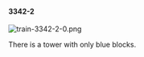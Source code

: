#### 3342-2
![train-3342-2-0.png](https://github.com/lil-lab/nlvr/raw/master/nlvr/train/images/4/train-3342-2-0.png "train-3342-2-0.png")

There is a tower with only blue blocks.